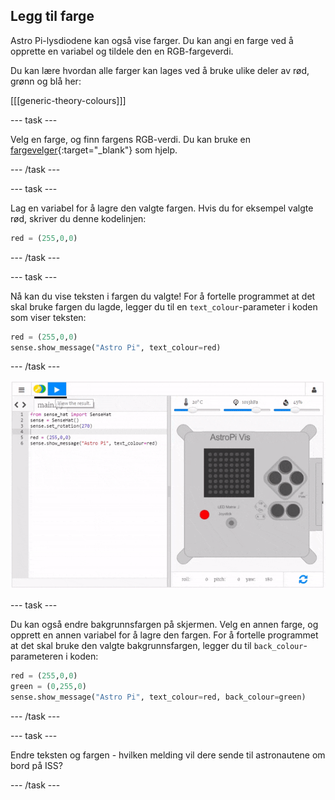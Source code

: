 ## Legg til farge

Astro Pi-lysdiodene kan også vise farger. Du kan angi en farge ved å opprette en variabel og tildele den en RGB-fargeverdi.

Du kan lære hvordan alle farger kan lages ved å bruke ulike deler av rød, grønn og blå her:

[[[generic-theory-colours]]]

\--- task \---

Velg en farge, og finn fargens RGB-verdi. Du kan bruke en [fargevelger](https://www.w3schools.com/colors/colors_rgb.asp){:target="_blank"} som hjelp.

\--- /task \---

\--- task \---

Lag en variabel for å lagre den valgte fargen. Hvis du for eksempel valgte rød, skriver du denne kodelinjen:

```python
red = (255,0,0)
```

\--- /task \---

\--- task \---

Nå kan du vise teksten i fargen du valgte! For å fortelle programmet at det skal bruke fargen du lagde, legger du til en `text_colour`-parameter i koden som viser teksten:

```python
red = (255,0,0)
sense.show_message("Astro Pi", text_colour=red)
```

\--- /task \---

![vise melding i farger](images/show-message-color.gif)

\--- task \---

Du kan også endre bakgrunnsfargen på skjermen. Velg en annen farge, og opprett en annen variabel for å lagre den fargen. For å fortelle programmet at det skal bruke den valgte bakgrunnsfargen, legger du til `back_colour`-parameteren i koden:

```python
red = (255,0,0)
green = (0,255,0)
sense.show_message("Astro Pi", text_colour=red, back_colour=green)
```

\--- /task \---

\--- task \---

Endre teksten og fargen - hvilken melding vil dere sende til astronautene om bord på ISS?

\--- /task \---
